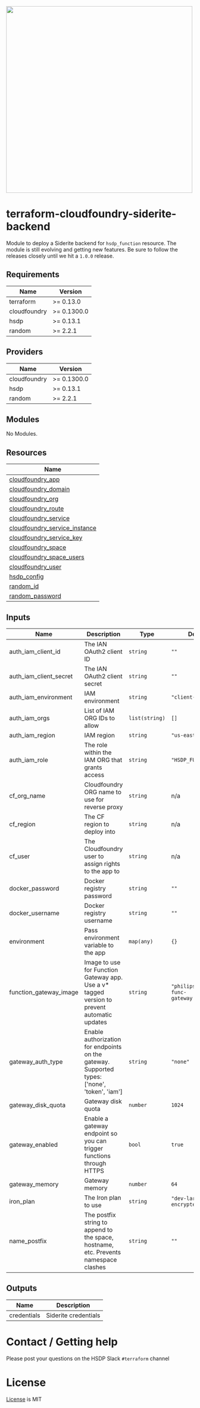 <img src="https://cdn.rawgit.com/hashicorp/terraform-website/master/content/source/assets/images/logo-hashicorp.svg" width="500px">

# terraform-cloudfoundry-siderite-backend

Module to deploy a Siderite backend for `hsdp_function` resource. The module is still evolving and getting
new features. Be sure to follow the releases closely until we hit a `1.0.0` release.

<!-- BEGINNING OF PRE-COMMIT-TERRAFORM DOCS HOOK -->
## Requirements

| Name | Version |
|------|---------|
| terraform | >= 0.13.0 |
| cloudfoundry | >= 0.1300.0 |
| hsdp | >= 0.13.1 |
| random | >= 2.2.1 |

## Providers

| Name | Version |
|------|---------|
| cloudfoundry | >= 0.1300.0 |
| hsdp | >= 0.13.1 |
| random | >= 2.2.1 |

## Modules

No Modules.

## Resources

| Name |
|------|
| [cloudfoundry_app](https://registry.terraform.io/providers/philips-labs/cloudfoundry/0.1300.0/docs/resources/app) |
| [cloudfoundry_domain](https://registry.terraform.io/providers/philips-labs/cloudfoundry/0.1300.0/docs/data-sources/domain) |
| [cloudfoundry_org](https://registry.terraform.io/providers/philips-labs/cloudfoundry/0.1300.0/docs/data-sources/org) |
| [cloudfoundry_route](https://registry.terraform.io/providers/philips-labs/cloudfoundry/0.1300.0/docs/resources/route) |
| [cloudfoundry_service](https://registry.terraform.io/providers/philips-labs/cloudfoundry/0.1300.0/docs/data-sources/service) |
| [cloudfoundry_service_instance](https://registry.terraform.io/providers/philips-labs/cloudfoundry/0.1300.0/docs/resources/service_instance) |
| [cloudfoundry_service_key](https://registry.terraform.io/providers/philips-labs/cloudfoundry/0.1300.0/docs/resources/service_key) |
| [cloudfoundry_space](https://registry.terraform.io/providers/philips-labs/cloudfoundry/0.1300.0/docs/resources/space) |
| [cloudfoundry_space_users](https://registry.terraform.io/providers/philips-labs/cloudfoundry/0.1300.0/docs/resources/space_users) |
| [cloudfoundry_user](https://registry.terraform.io/providers/philips-labs/cloudfoundry/0.1300.0/docs/data-sources/user) |
| [hsdp_config](https://registry.terraform.io/providers/philips-software/hsdp/0.13.1/docs/data-sources/config) |
| [random_id](https://registry.terraform.io/providers/random/2.2.1/docs/resources/id) |
| [random_password](https://registry.terraform.io/providers/random/2.2.1/docs/resources/password) |

## Inputs

| Name | Description | Type | Default | Required |
|------|-------------|------|---------|:--------:|
| auth\_iam\_client\_id | The IAN OAuth2 client ID | `string` | `""` | no |
| auth\_iam\_client\_secret | The IAN OAuth2 client secret | `string` | `""` | no |
| auth\_iam\_environment | IAM environment | `string` | `"client-test"` | no |
| auth\_iam\_orgs | List of IAM ORG IDs to allow | `list(string)` | `[]` | no |
| auth\_iam\_region | IAM region | `string` | `"us-east"` | no |
| auth\_iam\_role | The role within the IAM ORG that grants access | `string` | `"HSDP_FUNCTION"` | no |
| cf\_org\_name | Cloudfoundry ORG name to use for reverse proxy | `string` | n/a | yes |
| cf\_region | The CF region to deploy into | `string` | n/a | yes |
| cf\_user | The Cloudfoundry user to assign rights to the app to | `string` | n/a | yes |
| docker\_password | Docker registry password | `string` | `""` | no |
| docker\_username | Docker registry username | `string` | `""` | no |
| environment | Pass environment variable to the app | `map(any)` | `{}` | no |
| function\_gateway\_image | Image to use for Function Gateway app. Use a v* tagged version to prevent automatic updates | `string` | `"philipslabs/hsdp-func-gateway:v0.0.16"` | no |
| gateway\_auth\_type | Enable authorization for endpoints on the gateway. Supported types: ['none', 'token', 'iam'] | `string` | `"none"` | no |
| gateway\_disk\_quota | Gateway disk quota | `number` | `1024` | no |
| gateway\_enabled | Enable a gateway endpoint so you can trigger functions through HTTPS | `bool` | `true` | no |
| gateway\_memory | Gateway memory | `number` | `64` | no |
| iron\_plan | The Iron plan to use | `string` | `"dev-large-encrypted"` | no |
| name\_postfix | The postfix string to append to the space, hostname, etc. Prevents namespace clashes | `string` | `""` | no |

## Outputs

| Name | Description |
|------|-------------|
| credentials | Siderite credentials |
<!-- END OF PRE-COMMIT-TERRAFORM DOCS HOOK -->

# Contact / Getting help

Please post your questions on the HSDP Slack `#terraform` channel

# License
[License](./LICENSE.md) is MIT
